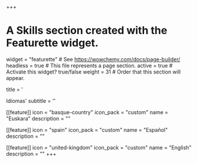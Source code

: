 +++
# A Skills section created with the Featurette widget.
widget = "featurette"  # See https://wowchemy.com/docs/page-builder/
headless = true  # This file represents a page section.
active = true  # Activate this widget? true/false
weight = 31  # Order that this section will appear.

title = '<div id="languages" class="featurette-icon"><i class="fas fa-language"></i></div>Idiomas'
subtitle = ''

[[feature]]
  icon = "basque-country"
  icon_pack = "custom"
  name = "Euskara"
  description = ""

[[feature]]
  icon = "spain"
  icon_pack = "custom"
  name = "Español"
  description = ""

[[feature]]
  icon = "united-kingdom"
  icon_pack = "custom"
  name = "English"
  description = ""
+++
